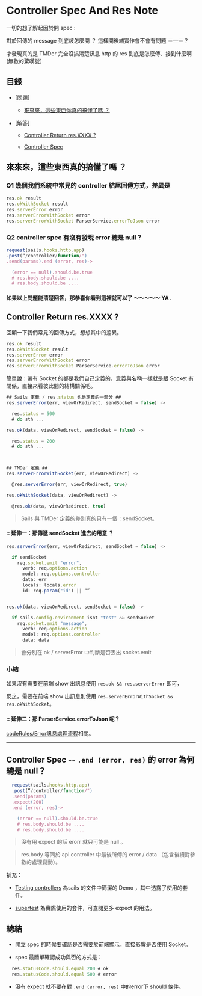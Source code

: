 # Controller Spec And Res Note

一切的想了解起因於開 spec :

對於回傳的 message 到底該怎麼開 ？  這樣開後端實作會不會有問題 ＝—＝？

才發現真的是 TMDer 完全沒搞清楚訊息 http 的 res 到底是怎麼傳、接到什麼啊 (無數的驚嘆號）

## 目錄

- [問題]

  - [來來來，這些東西你真的搞懂了嗎 ？](https://github.com/TMDer/warehouse/blob/master/codeRules/controllerSpecAndResNote.md#%E4%BE%86%E4%BE%86%E4%BE%86%E9%80%99%E4%BA%9B%E6%9D%B1%E8%A5%BF%E4%BD%A0%E7%9C%9F%E7%9A%84%E6%90%9E%E6%87%82%E4%BA%86%E5%97%8E-)

- [解答]

  - [Controller Return res.XXXX ?](https://github.com/TMDer/warehouse/blob/master/codeRules/controllerSpecAndResNote.md#controller-return-resxxxx-)

  - [Controller Spec](https://github.com/TMDer/warehouse/blob/master/codeRules/controllerSpecAndResNote.md#controller-spec)


## 來來來，這些東西真的搞懂了嗎 ？

### Q1 幾個我們系統中常見的 controller 結尾回傳方式，差異是 
```javascript
res.ok result
res.okWithSocket result
res.serverError error
res.serverErrorWithSocket error
res.serverErrorWithSocket ParserService.errorToJson error
```

### Q2 controller spec 有沒有發現 error 總是 null？

```javascript
request(sails.hooks.http.app)
.post(“/controller/function/")
.send(params).end (error, res)->

  (error == null).should.be.true
  # res.body.should.be ....
  # res.body.should.be ....
```


#### 如果以上問題能清楚回答，那恭喜你看到這裡就可以了 ～～～～～  YA .



## Controller Return res.XXXX ?

回顧一下我們常見的回傳方式，想想其中的差異。

```javascript
res.ok result
res.okWithSocket result
res.serverError error
res.serverErrorWithSocket error
res.serverErrorWithSocket ParserService.errorToJson error
```

簡單說：帶有 Socket 的都是我們自己定義的，意義與名稱一樣就是跟 Socket 有關係，直接來看彼此間的結構關係吧。

```javascript
## Sails 定義 / res.status 也是定義的一部分 ##
res.serverError(err, viewOrRedirect, sendSocket = false) ->

  res.status = 500
  # do sth ...

res.ok(data, viewOrRedirect, sendSocket = false) ->

  res.status = 200
  # do sth ...



## TMDer 定義 ##
res.serverErrorWithSocket(err, viewOrRedirect) ->

  @res.serverError(err, viewOrRedirect, true)

res.okWithSocket(data, viewOrRedirect) ->

  @res.ok(data, viewOrRedirect, true)
```

> Sails 與 TMDer 定義的差別真的只有一個：sendSocket。

#### :: 延伸一：那傳遞 sendSocket 進去的用意 ？

```javascript
res.serverError(err, viewOrRedirect, sendSocket = false) ->

  if sendSocket
    req.socket.emit "error",
      verb: req.options.action
      model: req.options.controller
      data: err
      locals: locals.error
      id: req.param("id") || “”


res.ok(data, viewOrRedirect, sendSocket = false) ->

  if sails.config.environment isnt "test" && sendSocket
    req.socket.emit "message",
      verb: req.options.action
      model: req.options.controller
      data: data
```
> 會分別在 ok / serverError 中判斷是否丟出 socket.emit


### 小結

如果沒有需要在前端 show 出訊息使用 ` res.ok && res.serverError ` 即可，

反之，需要在前端 show 出訊息則使用 ` res.serverErrorWithSocket &&  res.okWithSocket `。


####  ::  延伸二：那 ParserService.errorToJson 呢？

[codeRules/Error訊息處理流程](https://github.com/TMDer/warehouse/blob/master/codeRules/Error%20%E8%A8%8A%E6%81%AF%E8%99%95%E7%90%86%E6%B5%81%E7%A8%8B.md)相關。

* * *

## Controller Spec  --  `.end (error, res)` 的 error 為何總是 null？

```javascript
  request(sails.hooks.http.app)
  .post(“/controller/function/")
  .send(params)
  .expect(200)
  .end (error, res)->

    (error == null).should.be.true
    # res.body.should.be ....
    # res.body.should.be ....
```
> 沒有用 expect 的話 erorr 就只可能是 null 。

> res.body 等同於 api controller 中最後所傳的 error / data （包含後續對參數的處理變動）。

補充：

- [Testing controllers](http://sailsjs.org/#/documentation/concepts/Testing?q=testing-controllers) 為sails 的文件中簡潔的 Demo ，其中透露了使用的套件。

- [supertest](https://github.com/tj/supertest) 為實際使用的套件，可查閱更多 expect 的用法。



## 總結

- 開立 spec 的時候要確認是否需要於前端顯示，直接影響是否使用 Socket。

- spec 最簡單確認成功與否的方式是：

```javascript
  res.statusCode.should.equal 200 # ok
  res.statusCode.should.equal 500 # error
```
- 沒有 expect 就不要在對 `.end (error, res)` 中的error下 should 條件。
